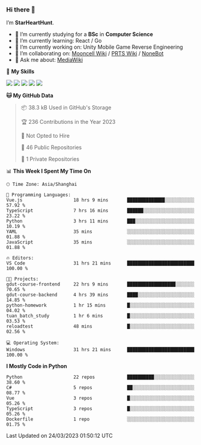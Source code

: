 ### Hi there 👋

I’m **StarHeartHunt**.

- 🏫 I’m currently studying for a **BSc** in **Computer Science**
- 🌱 I’m currently learning: React / Go
- 🔭 I’m currently working on: Unity Mobile Game Reverse Engineering
- 👯 I’m collaborating on: [Mooncell Wiki](https://fgo.wiki/) / [PRTS Wiki](http://prts.wiki/) / [NoneBot](https://github.com/nonebot)
- 💬 Ask me about: [MediaWiki](https://www.mediawiki.org)

🌟 **My Skills**

![](https://img.shields.io/badge/-Python-3e74a2?style=flat-square&logo=Python&logoColor=fff)
![](https://img.shields.io/badge/-Vue-4fc08d?style=flat-square&logo=vue.js&logoColor=fff)
![](https://img.shields.io/badge/-Node.js-339933?style=flat-square&logo=node.js&logoColor=fff)
![](https://img.shields.io/badge/-Linux-000000?style=flat-square&logo=Linux&logoColor=fff)
![](https://img.shields.io/badge/-Dotnet-512bd4?style=flat-square&logo=.net&logoColor=fff)

<!--START_SECTION:waka-->
**🐱 My GitHub Data** 

> 📦 38.3 kB Used in GitHub's Storage 
 > 
> 🏆 236 Contributions in the Year 2023
 > 
> 🚫 Not Opted to Hire
 > 
> 📜 46 Public Repositories 
 > 
> 🔑 1 Private Repositories 
 > 
📊 **This Week I Spent My Time On** 

```text
🕑︎ Time Zone: Asia/Shanghai

💬 Programming Languages: 
Vue.js                   18 hrs 9 mins       ██████████████░░░░░░░░░░░   57.92 % 
TypeScript               7 hrs 16 mins       ██████░░░░░░░░░░░░░░░░░░░   23.22 % 
Python                   3 hrs 11 mins       ███░░░░░░░░░░░░░░░░░░░░░░   10.19 % 
YAML                     35 mins             ░░░░░░░░░░░░░░░░░░░░░░░░░   01.88 % 
JavaScript               35 mins             ░░░░░░░░░░░░░░░░░░░░░░░░░   01.88 % 

🔥 Editors: 
VS Code                  31 hrs 21 mins      █████████████████████████   100.00 % 

🐱‍💻 Projects: 
gdut-course-frontend     22 hrs 9 mins       ██████████████████░░░░░░░   70.65 % 
gdut-course-backend      4 hrs 39 mins       ████░░░░░░░░░░░░░░░░░░░░░   14.85 % 
python-homework          1 hr 15 mins        █░░░░░░░░░░░░░░░░░░░░░░░░   04.02 % 
tuan_batch_study         1 hr 6 mins         █░░░░░░░░░░░░░░░░░░░░░░░░   03.53 % 
reloadtest               48 mins             █░░░░░░░░░░░░░░░░░░░░░░░░   02.56 % 

💻 Operating System: 
Windows                  31 hrs 21 mins      █████████████████████████   100.00 % 
```

**I Mostly Code in Python** 

```text
Python                   22 repos            ██████████░░░░░░░░░░░░░░░   38.60 % 
C#                       5 repos             ██░░░░░░░░░░░░░░░░░░░░░░░   08.77 % 
Vue                      3 repos             █░░░░░░░░░░░░░░░░░░░░░░░░   05.26 % 
TypeScript               3 repos             █░░░░░░░░░░░░░░░░░░░░░░░░   05.26 % 
Dockerfile               1 repo              ░░░░░░░░░░░░░░░░░░░░░░░░░   01.75 % 
```




 Last Updated on 24/03/2023 01:50:12 UTC
<!--END_SECTION:waka-->
